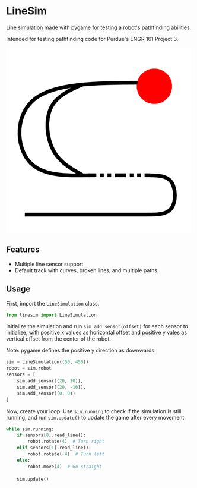 # LineSim

Line simulation made with pygame for testing a robot's pathfinding abilities.

Intended for testing pathfinding code for Purdue's ENGR 161 Project 3.

![Test track](linesim/assets/background.png)

## Features
- Multiple line sensor support
- Default track with curves, broken lines, and multiple paths.

## Usage
First, import the `LineSimulation` class.
```py
from linesim import LineSimulation
```
Initialize the simulation and run `sim.add_sensor(offset)` for each sensor to initialize, with positive x values as horizontal offset and positive y vales as vertical offset from the center of the robot.

Note: pygame defines the positive y direction as downwards.
```py
sim = LineSimulation((50, 450))
robot = sim.robot
sensors = [
    sim.add_sensor((20, 10)),
    sim.add_sensor((20, -10)),
    sim.add_sensor((0, 0))
]
```
Now, create your loop. Use `sim.running` to check if the simulation is still running, and run `sim.update()` to update the game after every movement.
```py
while sim.running:
    if sensors[0].read_line():
        robot.rotate(4)  # Turn right
    elif sensors[1].read_line():
        robot.rotate(-4)  # Turn left
    else:
        robot.move(4)  # Go straight

    sim.update()
```


